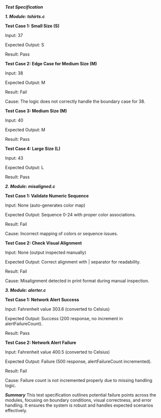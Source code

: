 ___Test Specification___


_**1. Module: tshirts.c**_

**Test Case 1: 
Small Size (S)**

Input: 37

Expected Output: S

Result: Pass

**Test Case 2: 
Edge Case for Medium Size (M)**

Input: 38

Expected Output: M

Result: Fail

Cause: The logic does not correctly handle the boundary case for 38.

**Test Case 3: 
Medium Size (M)**

Input: 40

Expected Output: M

Result: Pass

**Test Case 4: 
Large Size (L)**

Input: 43

Expected Output: L

Result: Pass


_**2. Module: misaligned.c**_

**Test Case 1: 
Validate Numeric Sequence**

Input: None (auto-generates color map)

Expected Output: Sequence 0-24 with proper color associations.

Result: Fail

Cause: Incorrect mapping of colors or sequence issues.

**Test Case 2: 
Check Visual Alignment**

Input: None (output inspected manually)

Expected Output: Correct alignment with | separator for readability.

Result: Fail

Cause: Misalignment detected in print format during manual inspection.


_**3. Module: alerter.c**_

**Test Case 1: 
Network Alert Success**

Input: Fahrenheit value 303.6 (converted to Celsius)

Expected Output: Success (200 response, no increment in alertFailureCount).

Result: Pass

**Test Case 2: 
Network Alert Failure**

Input: Fahrenheit value 400.5 (converted to Celsius)

Expected Output: Failure (500 response, alertFailureCount incremented).

Result: Fail

Cause: Failure count is not incremented properly due to missing handling logic.


_**Summary**_
This test specification outlines potential failure points across the modules, focusing on boundary conditions, visual correctness, and error handling. It ensures the system is robust and handles expected scenarios effectively.
